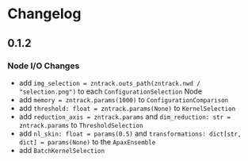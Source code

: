 # Changelog

## 0.1.2

### Node I/O Changes

- add `img_selection = zntrack.outs_path(zntrack.nwd / "selection.png")` to each
  `ConfigurationSelection` Node
- add `memory = zntrack.params(1000)` to `ConfigurationComparison`
- add `threshold: float = zntrack.params(None)` to `KernelSelection`
- add `reduction_axis = zntrack.params` and
  `dim_reduction: str = zntrack.params` to `ThresholdSelection`
- add `nl_skin: float = params(0.5)` and
  `transformations: dict[str, dict] = params(None)` to the `ApaxEnsemble`
- add `BatchKernelSelection`
